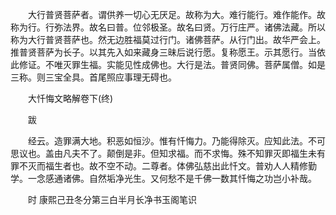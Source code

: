 <!-- { "loadSidebar": true } -->
　　大行普贤菩萨者。谓供养一切心无厌足。故称为大。难行能行。难作能作。故称为行。行弥法界。故名曰普。位邻极圣。故名曰贤。万行庄严。诸佛法藏。所以称为大行普贤菩萨也。然无边胜福莫过行门。诸佛菩萨。从行门出。故华严会上。推普贤菩萨为长子。以其先入如来藏身三昧后说行愿。复称愿王。示其愿行。当依此修证。不唯灭罪生福。实能见性成佛也。大行是法。普贤同佛。菩萨属僧。如是三称。则三宝全具。首尾照应事理无碍也。

　　大忏悔文略解卷下(终)

　　跋

　　经云。造罪满大地。积恶如恒沙。惟有忏悔力。乃能得除灭。应知此法。不可思议也。盖由凡夫不了。颠倒是非。但知求福。而不求悔。殊不知罪灭即福生未有罪不灭而福生者也。故不空不动。二尊者。体佛弘慈出此忏文。普劝人人精修勤学。一念感通诸佛。自然垢净光生。又何愁不是千佛一数其忏悔之功岂小补哉。

　　时
康熙己丑冬分第三白半月长净书玉阁笔识
